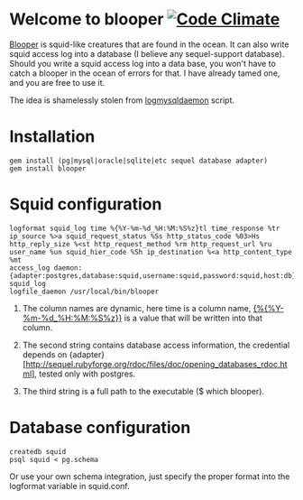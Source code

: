 # Welcome to blooper [![Code Climate](https://codeclimate.com/github/paranormal/blooper.png)](https://codeclimate.com/github/paranormal/blooper)

[Blooper](http://www.mariowiki.com/Blooper) is squid-like creatures that are found in the ocean.
It can also write squid access log into a database (I believe any sequel-support database).
Should you write a squid access log into a data base, you won't have to catch a blooper in the ocean of errors for that.
I have already tamed one, and you are free to use it.

The idea is shamelessly stolen from [logmysqldaemon](http://sourceforge.net/projects/logmysqldaemon/) script.

# Installation

    gem install (pg|mysql|oracle|sqlite|etc sequel database adapter)
    gem install blooper

# Squid configuration

    logformat squid_log time %{%Y-%m-%d_%H:%M:%S%z}tl time_response %tr ip_source %>a squid_request_status %Ss http_status_code %03>Hs http_reply_size %<st http_request_method %rm http_request_url %ru user_name %un squid_hier_code %Sh ip_destination %<a http_content_type %mt
    access_log daemon:{adapter:postgres,database:squid,username:squid,password:squid,host:db} squid_log
    logfile_daemon /usr/local/bin/blooper

1. The column names are dynamic, here time is a column name, [{%{%Y-%m-%d_%H:%M:%S%z}}](http://www.squid-cache.org/Versions/v3/3.2/cfgman/logformat.html) is a value that will be written into that column.

2. The second string contains database access information, the credential depends on {adapter}[http://sequel.rubyforge.org/rdoc/files/doc/opening_databases_rdoc.html], tested only with postgres.

3. The third string is a full path to the executable ($ which blooper).

# Database configuration

    createdb squid
    psql squid < pg.schema

Or use your own schema integration, just specify the proper format into the logformat variable in squid.conf.
